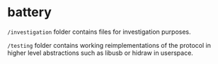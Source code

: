 # battery

`/investigation` folder contains files for investigation purposes.

`/testing` folder contains working reimplementations of the protocol in higher level abstractions such as libusb or hidraw in userspace.
